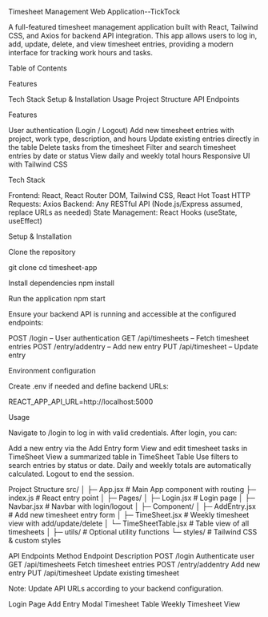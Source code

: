 Timesheet Management Web Application--TickTock

A full-featured timesheet management application built with React, Tailwind CSS, and Axios for backend API integration. This app allows users to log in, add, update, delete, and view timesheet entries,
providing a modern interface for tracking work hours and tasks.

Table of Contents

Features

Tech Stack
Setup & Installation
Usage
Project Structure
API Endpoints


Features

User authentication (Login / Logout)
Add new timesheet entries with project, work type, description, and hours
Update existing entries directly in the table
Delete tasks from the timesheet
Filter and search timesheet entries by date or status
View daily and weekly total hours
Responsive UI with Tailwind CSS

Tech Stack

Frontend: React, React Router DOM, Tailwind CSS, React Hot Toast
HTTP Requests: Axios
Backend: Any RESTful API (Node.js/Express assumed, replace URLs as needed)
State Management: React Hooks (useState, useEffect)

Setup & Installation

Clone the repository

git clone <repository-url>
cd timesheet-app


Install dependencies
npm install


Run the application
npm start


Ensure your backend API is running and accessible at the configured endpoints:

POST /login – User authentication
GET /api/timesheets – Fetch timesheet entries
POST /entry/addentry – Add new entry
PUT /api/timesheet – Update entry

Environment configuration

Create .env if needed and define backend URLs:

REACT_APP_API_URL=http://localhost:5000

Usage

Navigate to /login to log in with valid credentials.
After login, you can:

Add a new entry via the Add Entry form
View and edit timesheet tasks in TimeSheet
View a summarized table in TimeSheet Table
Use filters to search entries by status or date.
Daily and weekly totals are automatically calculated.
Logout to end the session.

Project Structure
src/
│
├─ App.jsx                 # Main App component with routing
├─ index.js                # React entry point
│
├─ Pages/
│   ├─ Login.jsx           # Login page
│   ├─ Navbar.jsx          # Navbar with login/logout
│
├─ Component/
│   ├─ AddEntry.jsx        # Add new timesheet entry form
│   ├─ TimeSheet.jsx       # Weekly timesheet view with add/update/delete
│   └─ TimeSheetTable.jsx  # Table view of all timesheets
│
├─ utils/                  # Optional utility functions
└─ styles/                 # Tailwind CSS & custom styles

API Endpoints
Method	Endpoint	Description
POST	/login	Authenticate user
GET	/api/timesheets	Fetch timesheet entries
POST	/entry/addentry	Add new entry
PUT	/api/timesheet	Update existing timesheet

Note: Update API URLs according to your backend configuration.

Login Page
Add Entry Modal
Timesheet Table
Weekly Timesheet View
